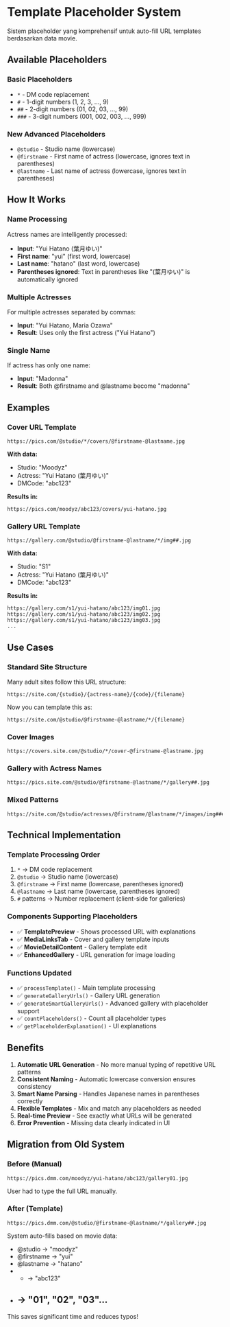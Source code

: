 # Template Placeholder System

Sistem placeholder yang komprehensif untuk auto-fill URL templates berdasarkan data movie.

## Available Placeholders

### Basic Placeholders
- `*` - DM code replacement
- `#` - 1-digit numbers (1, 2, 3, ..., 9)
- `##` - 2-digit numbers (01, 02, 03, ..., 99)
- `###` - 3-digit numbers (001, 002, 003, ..., 999)

### New Advanced Placeholders
- `@studio` - Studio name (lowercase)
- `@firstname` - First name of actress (lowercase, ignores text in parentheses)
- `@lastname` - Last name of actress (lowercase, ignores text in parentheses)

## How It Works

### Name Processing
Actress names are intelligently processed:
- **Input**: "Yui Hatano (葉月ゆい)"
- **First name**: "yui" (first word, lowercase)
- **Last name**: "hatano" (last word, lowercase)
- **Parentheses ignored**: Text in parentheses like "(葉月ゆい)" is automatically ignored

### Multiple Actresses
For multiple actresses separated by commas:
- **Input**: "Yui Hatano, Maria Ozawa"
- **Result**: Uses only the first actress ("Yui Hatano")

### Single Name
If actress has only one name:
- **Input**: "Madonna"
- **Result**: Both @firstname and @lastname become "madonna"

## Examples

### Cover URL Template
```
https://pics.com/@studio/*/covers/@firstname-@lastname.jpg
```

**With data:**
- Studio: "Moodyz"
- Actress: "Yui Hatano (葉月ゆい)"
- DMCode: "abc123"

**Results in:**
```
https://pics.com/moodyz/abc123/covers/yui-hatano.jpg
```

### Gallery URL Template
```
https://gallery.com/@studio/@firstname-@lastname/*/img##.jpg
```

**With data:**
- Studio: "S1"
- Actress: "Yui Hatano (葉月ゆい)"
- DMCode: "abc123"

**Results in:**
```
https://gallery.com/s1/yui-hatano/abc123/img01.jpg
https://gallery.com/s1/yui-hatano/abc123/img02.jpg
https://gallery.com/s1/yui-hatano/abc123/img03.jpg
...
```

## Use Cases

### Standard Site Structure
Many adult sites follow this URL structure:
```
https://site.com/{studio}/{actress-name}/{code}/{filename}
```

Now you can template this as:
```
https://site.com/@studio/@firstname-@lastname/*/{filename}
```

### Cover Images
```
https://covers.site.com/@studio/*/cover-@firstname-@lastname.jpg
```

### Gallery with Actress Names
```
https://pics.site.com/@studio/@firstname-@lastname/*/gallery##.jpg
```

### Mixed Patterns
```
https://site.com/@studio/actresses/@firstname/@lastname/*/images/img###.jpg
```

## Technical Implementation

### Template Processing Order
1. `*` → DM code replacement
2. `@studio` → Studio name (lowercase)
3. `@firstname` → First name (lowercase, parentheses ignored)
4. `@lastname` → Last name (lowercase, parentheses ignored)
5. `#` patterns → Number replacement (client-side for galleries)

### Components Supporting Placeholders
- ✅ **TemplatePreview** - Shows processed URL with explanations
- ✅ **MediaLinksTab** - Cover and gallery template inputs
- ✅ **MovieDetailContent** - Gallery template edit
- ✅ **EnhancedGallery** - URL generation for image loading

### Functions Updated
- ✅ `processTemplate()` - Main template processing
- ✅ `generateGalleryUrls()` - Gallery URL generation
- ✅ `generateSmartGalleryUrls()` - Advanced gallery with placeholder support
- ✅ `countPlaceholders()` - Count all placeholder types
- ✅ `getPlaceholderExplanation()` - UI explanations

## Benefits

1. **Automatic URL Generation** - No more manual typing of repetitive URL patterns
2. **Consistent Naming** - Automatic lowercase conversion ensures consistency
3. **Smart Name Parsing** - Handles Japanese names in parentheses correctly
4. **Flexible Templates** - Mix and match any placeholders as needed
5. **Real-time Preview** - See exactly what URLs will be generated
6. **Error Prevention** - Missing data clearly indicated in UI

## Migration from Old System

### Before (Manual)
```
https://pics.dmm.com/moodyz/yui-hatano/abc123/gallery01.jpg
```
User had to type the full URL manually.

### After (Template)
```
https://pics.dmm.com/@studio/@firstname-@lastname/*/gallery##.jpg
```
System auto-fills based on movie data:
- @studio → "moodyz"
- @firstname → "yui" 
- @lastname → "hatano"
- * → "abc123"
- ## → "01", "02", "03"...

This saves significant time and reduces typos!